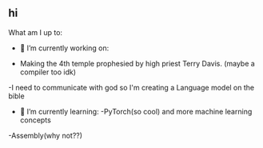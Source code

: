 ## hi
What am I up to: 
- 🔭 I’m currently working on:

- Making the 4th temple prophesied by high priest Terry Davis. (maybe a compiler too idk)   

-I need to communicate with god so I'm creating a Language model on the bible 

- 🌱 I’m currently learning:
-PyTorch(so cool) and more machine learning concepts

-Assembly(why not??)

